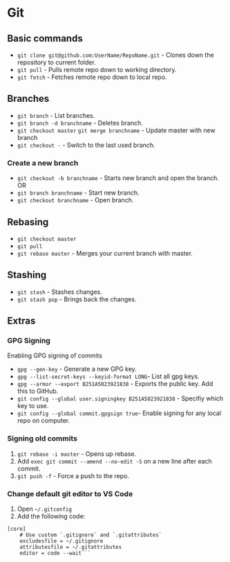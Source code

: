 # Git

## Basic commands

- `git clone git@github.com:UserName/RepoName.git` - Clones down the repository to current folder.
- `git pull` - Pulls remote repo down to working directory.
- `git fetch` - Fetches remote repo down to local repo.

## Branches

- `git branch` - List branches.
- `git branch -d branchname` - Deletes branch.
- `git checkout master` `git merge branchname` - Update master with new branch
- `git checkout -` - Switch to the last used branch.

### Create a new branch

- `git checkout -b branchname` - Starts new branch and open the branch.
  OR
- `git branch branchname` - Start new branch.
- `git checkout branchname` - Open branch.

## Rebasing

- `git checkout master`
- `git pull`
- `git rebase master` - Merges your current branch with master.

## Stashing

- `git stash` - Stashes changes.
- `git stash pop` - Brings back the changes.

## Extras

### GPG Signing

Enabling GPG signing of commits

- `gpg --gen-key` - Generate a new GPG key.
- `gpg --list-secret-keys --keyid-format LONG`- List all gpg keys.
- `gpg --armor --export B251A5023921838` - Exports the public key. Add this to GitHub.
- `git config --global user.signingkey B251A5023921838` - Specifiy which key to use.
- `git config --global commit.gpgsign true`- Enable signing for any local repo on computer.

### Signing old commits

1. `git rebase -i master` - Opens up rebase.
2. Add `exec git commit --amend --no-edit -S` on a new line after each commit.
3. `git push -f` - Force a push to the repo.

### Change default git editor to VS Code

1. Open `~/.gitconfig`
2. Add the following code:

````
[core]
    # Use custom `.gitignore` and `.gitattributes`
    excludesfile = ~/.gitignore
    attributesfile = ~/.gitattributes
    editor = code --wait```
````

